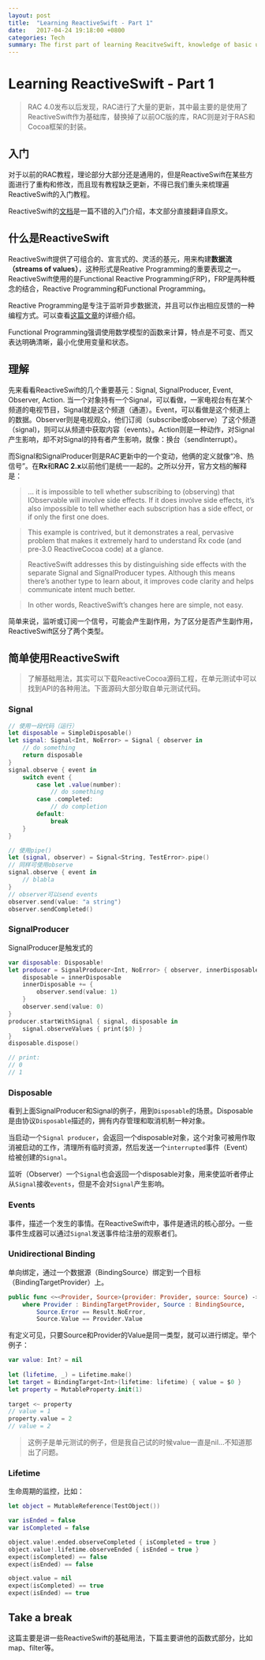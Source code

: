 ```yaml
---
layout: post
title:  "Learning ReactiveSwift - Part 1"
date:   2017-04-24 19:18:00 +0800
categories: Tech
summary: The first part of learning ReacitveSwift, knowledge of basic usages.
---
```

# Learning ReactiveSwift - Part 1

> RAC 4.0发布以后发现，RAC进行了大量的更新，其中最主要的是使用了ReactiveSwift作为基础库，替换掉了以前OC版的库，RAC则是对于RAS和Cocoa框架的封装。

## 入门
对于以前的RAC教程，理论部分大部分还是通用的，但是ReactiveSwift在某些方面进行了重构和修改，而且现有教程缺乏更新，不得已我们重头来梳理遍ReactiveSwift的入门教程。

ReactiveSwift的[文档](http://reactivecocoa.io/reactiveswift/docs/latest/)是一篇不错的入门介绍，本文部分直接翻译自原文。

## 什么是ReactiveSwift
ReactiveSwift提供了可组合的、宣言式的、灵活的基元，用来构建**数据流（streams of values）**，这种形式是Reative Programming的重要表现之一。ReactiveSwift使用的是Functional Reactive Programming(FRP)，FRP是两种概念的结合，Reactive Programming和Functional Programming。

Reactive Programming是专注于监听异步数据流，并且可以作出相应反馈的一种编程方式。可以查看[这篇文章](https://gist.github.com/staltz/868e7e9bc2a7b8c1f754)的详细介绍。

Functional Programming强调使用数学模型的函数来计算，特点是不可变、而又表达明确清晰，最小化使用变量和状态。

## 理解
先来看看ReactiveSwift的几个重要基元：Signal, SignalProducer, Event, Observer, Action.
当一个对象持有一个Signal，可以看做，一家电视台有在某个频道的电视节目，Signal就是这个频道（通道）。Event，可以看做是这个频道上的数据。Observer则是电视观众，他们订阅（subscribe或observe）了这个频道（signal)，则可以从频道中获取内容（events）。Action则是一种动作，对Signal产生影响，却不对Signal的持有者产生影响，就像：换台（sendInterrupt）。

而Signal和SignalProducer则是RAC更新中的一个变动，他俩的定义就像“冷、热信号”。在**Rx**和**RAC 2.x**以前他们是统一一起的。之所以分开，官方文档的解释是：
> … it is impossible to tell whether subscribing to (observing) that IObservable will involve side effects. If it does involve side effects, it’s also impossible to tell whether each subscription has a side effect, or if only the first one does.

> This example is contrived, but it demonstrates a real, pervasive problem that makes it extremely hard to understand Rx code (and pre-3.0 ReactiveCocoa code) at a glance.

> ReactiveSwift addresses this by distinguishing side effects with the separate Signal and SignalProducer types. Although this means there’s another type to learn about, it improves code clarity and helps communicate intent much better.

> In other words, ReactiveSwift’s changes here are simple, not easy.

简单来说，监听或订阅一个信号，可能会产生副作用，为了区分是否产生副作用，ReactiveSwift区分了两个类型。

## 简单使用ReactiveSwift

> 了解基础用法，其实可以下载ReactiveCocoa源码工程，在单元测试中可以找到API的各种用法。下面源码大部分取自单元测试代码。
### Signal

```swift
// 使用一段代码（运行）
let disposable = SimpleDisposable()
let signal: Signal<Int, NoError> = Signal { observer in
    // do something
    return disposable
}
signal.observe { event in
    switch event {
        case let .value(number):
            // do something
        case .completed:
            // do completion
        default:
            break
    }
}

// 使用pipe()
let (signal, observer) = Signal<String, TestError>.pipe()
// 同样可使用observe
signal.observe { event in 
    // blabla
}
// observer可以send events
observer.send(value: "a string")
observer.sendCompleted()
```

### SignalProducer
SignalProducer是触发式的
```swift
var disposable: Disposable!
let producer = SignalProducer<Int, NoError> { observer, innerDisposable in
    disposable = innerDisposable
    innerDisposable += {
        observer.send(value: 1)
    }
    observer.send(value: 0)
}
producer.startWithSignal { signal, disposable in
    signal.observeValues { print($0) }
}
disposable.dispose()

// print:
// 0
// 1
```
### Disposable
看到上面SignalProducer和Signal的例子，用到`Disposable`的场景。Disposable是由协议`Disposable`描述的，拥有内存管理和取消机制一种对象。

当启动一个`Signal producer`，会返回一个disposable对象，这个对象可被用作取消被启动的工作，清理所有临时资源，然后发送一个`interrupted`事件（Event）给被创建的`Signal`。

监听（Observer）一个`Signal`也会返回一个disposable对象，用来使监听者停止从`Signal`接收`events`，但是不会对`Signal`产生影响。

### Events
事件，描述一个发生的事情。在ReactiveSwift中，事件是通讯的核心部分。一些事件生成器可以通过`Signal`发送事件给注册的观察者们。

### Unidirectional Binding
单向绑定，通过一个数据源（BindingSource）绑定到一个目标（BindingTargetProvider）上。
```swift
public func <~<Provider, Source>(provider: Provider, source: Source) -> Disposable? 
    where Provider : BindingTargetProvider, Source : BindingSource, 
        Source.Error == Result.NoError, 
        Source.Value == Provider.Value
```
有定义可见，只要Source和Provider的Value是同一类型，就可以进行绑定。举个例子：
```swift
var value: Int? = nil
        
let (lifetime, _) = Lifetime.make()
let target = BindingTarget<Int>(lifetime: lifetime) { value = $0 }
let property = MutableProperty.init(1)
        
target <~ property
// value = 1
property.value = 2
// value = 2
```

> 这例子是单元测试的例子，但是我自己试的时候value一直是nil...不知道那出了问题。


### Lifetime
生命周期的监控，比如：
```swift
let object = MutableReference(TestObject())

var isEnded = false
var isCompleted = false

object.value!.ended.observeCompleted { isCompleted = true }
object.value!.lifetime.observeEnded { isEnded = true }
expect(isCompleted) == false
expect(isEnded) == false

object.value = nil
expect(isCompleted) == true
expect(isEnded) == true
```

## Take a break
这篇主要是讲一些ReactiveSwift的基础用法，下篇主要讲他的函数式部分，比如map、filter等。